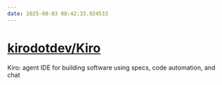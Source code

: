 ```yaml
---
date: 2025-08-03 00:42:33.924533
---
```


# [kirodotdev/Kiro](https://github.com/kirodotdev/Kiro)

Kiro: agent IDE for building software using specs, code automation, and chat